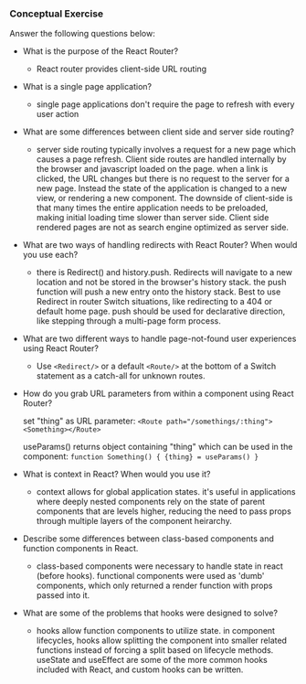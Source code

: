 ### Conceptual Exercise

Answer the following questions below:

- What is the purpose of the React Router?
  - React router provides client-side URL routing

- What is a single page application?
  - single page applications don't require the page to refresh with every user action

- What are some differences between client side and server side routing?
  - server side routing typically involves a request for a new page which causes a page refresh. Client side routes are handled internally by the browser and javascript loaded on the page. when a link is clicked, the URL changes but there is no request to the server for a new page. Instead the state of the application is changed to a new view, or rendering a new component. The downside of client-side is that many times the entire application needs to be preloaded, making initial loading time slower than server side. Client side rendered pages are not as search engine optimized as server side.

- What are two ways of handling redirects with React Router? When would you use each?
  - there is Redirect() and history.push. Redirects will navigate to a new location and not be stored in the browser's history stack. the push function will push a new entry onto the history stack. Best to use Redirect in router Switch situations, like redirecting to a 404 or default home page. push should be used for declarative direction, like stepping through a multi-page form process.

- What are two different ways to handle page-not-found user experiences using React Router? 
  - Use ```<Redirect/>``` or a default ```<Route/>``` at the bottom of a Switch statement as a catch-all for unknown routes. 

- How do you grab URL parameters from within a component using React Router?

  set "thing" as URL parameter: ```<Route path="/somethings/:thing"><Something></Route>```

  useParams() returns object containing "thing" which can be used in the component: ```function Something() { {thing} = useParams() }```

- What is context in React? When would you use it?
    - context allows for global application states. it's useful in applications where deeply nested components rely on the state of parent components that are levels higher, reducing the need to pass props through multiple layers of the component heirarchy.

- Describe some differences between class-based components and function
  components in React.
    - class-based components were necessary to handle state in react (before hooks). functional components were used as 'dumb' components, which only returned a render function with props passed into it.


- What are some of the problems that hooks were designed to solve?
    - hooks allow function components to utilize state. in component lifecycles, hooks allow splitting the component into smaller related functions instead of forcing a split based on lifecycle methods. useState and useEffect are some of the more common hooks included with React, and custom hooks can be written.